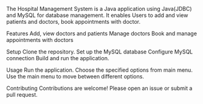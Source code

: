 
The Hospital Management System is a Java application using Java(JDBC) and MySQL for database management. It enables Users to add and view patients and doctors, book appointments with doctor.

Features
Add, view doctors and patients
Manage doctors 
Book and manage appointments with doctors

Setup
Clone the repository.
Set up the MySQL database
Configure MySQL connection
Build and run the application.

Usage
Run the application.
Choose the specified options from main menu.
Use the main menu to move between different options.

Contributing
Contributions are welcome! Please open an issue or submit a pull request.
